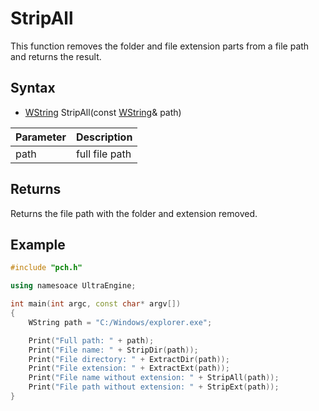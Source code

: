 # StripAll #
This function removes the folder and file extension parts from a file path and returns the result.

## Syntax ##
- [WString](WString) StripAll(const [WString](WString)& path)

| Parameter | Description |
| --- | --- |
| path | full file path |

## Returns ##
Returns the file path with the folder and extension removed.

## Example
```c++
#include "pch.h"

using namesoace UltraEngine;

int main(int argc, const char* argv[])
{
	WString path = "C:/Windows/explorer.exe";

	Print("Full path: " + path);
	Print("File name: " + StripDir(path));
	Print("File directory: " + ExtractDir(path));
	Print("File extension: " + ExtractExt(path));	
	Print("File name without extension: " + StripAll(path));
	Print("File path without extension: " + StripExt(path));
}
```

